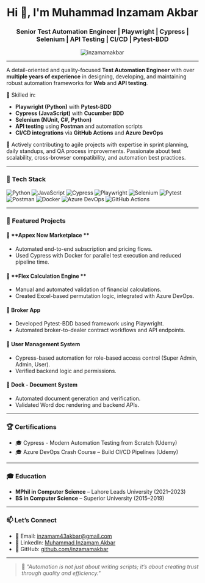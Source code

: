 <h1 align="center">Hi 👋, I'm Muhammad Inzamam Akbar</h1>
<h3 align="center">Senior Test Automation Engineer | Playwright | Cypress | Selenium | API Testing | CI/CD | Pytest-BDD</h3>

<p align="center">
  <img src="https://komarev.com/ghpvc/?username=inzamamakbar&label=Profile%20views&color=0e75b6&style=flat" alt="inzamamakbar" />
</p>

---

A detail-oriented and quality-focused **Test Automation Engineer** with over **multiple years of experience** in designing, developing, and maintaining robust automation frameworks for **Web** and **API testing**.

🔹 Skilled in:
- **Playwright (Python)** with **Pytest-BDD**
- **Cypress (JavaScript)** with **Cucumber BDD**
- **Selenium (NUnit, C#, Python)**
- **API testing** using **Postman** and automation scripts
- **CI/CD integrations** via **GitHub Actions** and **Azure DevOps**

🔹 Actively contributing to agile projects with expertise in sprint planning, daily standups, and QA process improvements. Passionate about test scalability, cross-browser compatibility, and automation best practices.

---

### 🧰 Tech Stack

![Python](https://img.shields.io/badge/-Python-3776AB?logo=python&logoColor=white)
![JavaScript](https://img.shields.io/badge/-JavaScript-F7DF1E?logo=javascript&logoColor=black)
![Cypress](https://img.shields.io/badge/-Cypress-17202C?logo=cypress&logoColor=white)
![Playwright](https://img.shields.io/badge/-Playwright-45ba7d?logo=playwright&logoColor=white)
![Selenium](https://img.shields.io/badge/-Selenium-43B02A?logo=selenium&logoColor=white)
![Pytest](https://img.shields.io/badge/-Pytest-0A9EDC?logo=pytest&logoColor=white)
![Postman](https://img.shields.io/badge/-Postman-FF6C37?logo=postman&logoColor=white)
![Docker](https://img.shields.io/badge/-Docker-2496ED?logo=docker&logoColor=white)
![Azure DevOps](https://img.shields.io/badge/-Azure%20DevOps-0078D7?logo=azuredevops&logoColor=white)
![GitHub Actions](https://img.shields.io/badge/-GitHub%20Actions-2088FF?logo=githubactions&logoColor=white)

---

### 🚀 Featured Projects

#### 🔹 **Appex Now Marketplace **  
- Automated end-to-end subscription and pricing flows.
- Used Cypress with Docker for parallel test execution and reduced pipeline time.

#### 🔹 **Flex Calculation Engine **  
- Manual and automated validation of financial calculations.
- Created Excel-based permutation logic, integrated with Azure DevOps.

#### 🔹 **Broker App**  
- Developed Pytest-BDD based framework using Playwright.
- Automated broker-to-dealer contract workflows and API endpoints.

#### 🔹 **User Management System**  
- Cypress-based automation for role-based access control (Super Admin, Admin, User).
- Verified backend logic and permissions.

#### 🔹 **Dock - Document System**  
- Automated document generation and verification.
- Validated Word doc rendering and backend APIs.

---

### 🏆 Certifications

- 🎓 Cypress - Modern Automation Testing from Scratch (Udemy)  
- 🎓 Azure DevOps Crash Course – Build CI/CD Pipelines (Udemy)

---

### 🎓 Education

- **MPhil in Computer Science** – Lahore Leads University (2021–2023)  
- **BS in Computer Science** – Superior University (2015–2019)

---

### 📫 Let’s Connect

- 📧 Email: [inzamam43akbar@gmail.com](mailto:inzamam43akbar@gmail.com)  
- 💼 LinkedIn: [Muhammad Inzamam Akbar](https://www.linkedin.com/in/muhammad-inzamam-akbar-bb56a4200/)  
- 🔗 GitHub: [github.com/inzamamakbar](https://github.com/inzamamakbar)

---

> 💬 *"Automation is not just about writing scripts; it’s about creating trust through quality and efficiency."*
